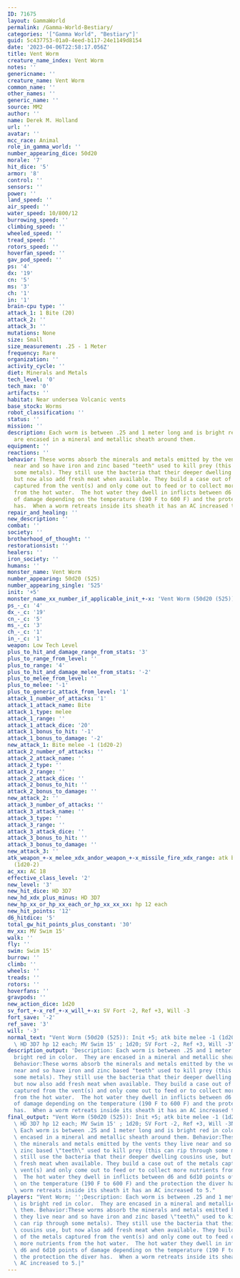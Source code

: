 ```yaml
---
ID: 71675
layout: GammaWorld
permalink: /Gamma-World-Bestiary/
categories: '["Gamma World", "Bestiary"]'
guid: 5c437753-01a0-4eed-b117-24e1149d8154
date: '2023-04-06T22:58:17.056Z'
title: Vent Worm
creature_name_index: Vent Worm
notes: ''
genericname: ''
creature_name: Vent Worm
common_name: ''
other_names: ''
generic_name: ''
source: MM2
author: ''
name: Derek M. Holland
url: ''
avatar: ''
mcc_race: Animal
role_in_gamma_world: ''
number_appearing_dice: 50d20
morale: '7'
hit_dice: '5'
armor: '8'
control: ''
sensors: ''
power: ''
land_speed: ''
air_speed: ''
water_speed: 10/800/12
burrowing_speed: ''
climbing_speed: ''
wheeled_speed: ''
tread_speed: ''
rotors_speed: ''
hoverfan_speed: ''
gav_pod_speed: ''
ps: '4'
dx: '19'
cn: '5'
ms: '3'
ch: '1'
in: '1'
brain-cpu type: ''
attack_1: 1 Bite (20)
attack_2: ''
attack_3: ''
mutations: None
size: Small
size_measurement: .25 - 1 Meter
frequency: Rare
organization: ''
activity_cycle: ''
diet: Minerals and Metals
tech_level: '0'
tech_max: '0'
artifacts: ''
habitat: Near undersea Volcanic vents
base_stock: Worms
robot_classification: ''
status: ''
mission: ''
description: Each worm is between .25 and 1 meter long and is bright red in color.  They
  are encased in a mineral and metallic sheath around them.
equipment: ''
reactions: ''
behavior: These worms absorb the minerals and metals emitted by the vents they live
  near and so have iron and zinc based "teeth" used to kill prey (this can rip through
  some metals). They still use the bacteria that their deeper dwelling cousins use,
  but now also add fresh meat when available. They build a case out of the metals
  captured from the vent(s) and only come out to feed or to collect more nutrients
  from the hot water.  The hot water they dwell in inflicts between d6 and 6d10 points
  of damage depending on the temperature (190 F to 600 F) and the protection the diver
  has.  When a worm retreats inside its sheath it has an AC increased to 5.
repair_and_healing: ''
new_description: ''
combat: ''
society: ''
brotherhood_of_thought: ''
restorationsist: ''
healers: ''
iron_society: ''
humans: ''
monster_name: Vent Worm
number_appearing: 50d20 (525)
number_appearing_single: '525'
init: '+5'
monster_name_xx_number_if_applicable_init_+-x: 'Vent Worm (50d20 (525)): Init +5'
ps_-_c: '4'
dx_-_c: '19'
cn_-_c: '5'
ms_-_c: '3'
ch_-_c: '1'
in_-_c: '1'
weapon: Low Tech Level
plus_to_hit_and_damage_range_from_stats: '3'
plus_to_range_from_level: ''
plus_to_range: '4'
plus_to_hit_and_damage_melee_from_stats: '-2'
plus_to_melee_from_level: ''
plus_to_melee: '-1'
plus_to_generic_attack_from_level: '1'
attack_1_number_of_attacks: '1'
attack_1_attack_name: Bite
attack_1_type: melee
attack_1_range: ''
attack_1_attack_dice: '20'
attack_1_bonus_to_hit: '-1'
attack_1_bonus_to_damage: '-2'
new_attack_1: Bite melee -1 (1d20-2)
attack_2_number_of_attacks: ''
attack_2_attack_name: ''
attack_2_type: ''
attack_2_range: ''
attack_2_attack_dice: ''
attack_2_bonus_to_hit: ''
attack_2_bonus_to_damage: ''
new_attack_2: ''
attack_3_number_of_attacks: ''
attack_3_attack_name: ''
attack_3_type: ''
attack_3_range: ''
attack_3_attack_dice: ''
attack_3_bonus_to_hit: ''
attack_3_bonus_to_damage: ''
new_attack_3: ''
atk_weapon_+-x_melee_xdx_andor_weapon_+-x_missile_fire_xdx_range: atk bite melee -1
  (1d20-2)
ac_xx: AC 18
effective_class_level: '2'
new_level: '3'
new_hit_dice: HD 3D7
new_hd_xdx_plus_minus: HD 3D7
new_hp_xx_or_hp_xx_each_or_hp_xx_xx_xx: hp 12 each
new_hit_points: '12'
d6_hitdice: '5'
total_gw_hit_points_plus_constant: '30'
mv_xx: MV Swim 15'
walk: ''
fly: ''
swim: Swim 15'
burrow: ''
climb: ''
wheels: ''
treads: ''
rotors: ''
hoverfans: ''
gravpods: ''
new_action_dice: 1d20
sv_fort_+-x_ref_+-x_will_+-x: SV Fort -2, Ref +3, Will -3
fort_save: '-2'
ref_save: '3'
will: '-3'
normal_text: "Vent Worm (50d20 (525)): Init +5; atk bite melee -1 (1d20-2); AC 18;\
  \ HD 3D7 hp 12 each; MV Swim 15' ; 1d20; SV Fort -2, Ref +3, Will -3"
description_output: 'Description: Each worm is between .25 and 1 meter long and is
  bright red in color.  They are encased in a mineral and metallic sheath around them.
  Behavior:These worms absorb the minerals and metals emitted by the vents they live
  near and so have iron and zinc based "teeth" used to kill prey (this can rip through
  some metals). They still use the bacteria that their deeper dwelling cousins use,
  but now also add fresh meat when available. They build a case out of the metals
  captured from the vent(s) and only come out to feed or to collect more nutrients
  from the hot water.  The hot water they dwell in inflicts between d6 and 6d10 points
  of damage depending on the temperature (190 F to 600 F) and the protection the diver
  has.  When a worm retreats inside its sheath it has an AC increased to 5.'
final_output: "Vent Worm (50d20 (525)): Init +5; atk bite melee -1 (1d20-2); AC 18;\
  \ HD 3D7 hp 12 each; MV Swim 15' ; 1d20; SV Fort -2, Ref +3, Will -3NoneDescription:\
  \ Each worm is between .25 and 1 meter long and is bright red in color.  They are\
  \ encased in a mineral and metallic sheath around them. Behavior:These worms absorb\
  \ the minerals and metals emitted by the vents they live near and so have iron and\
  \ zinc based \"teeth\" used to kill prey (this can rip through some metals). They\
  \ still use the bacteria that their deeper dwelling cousins use, but now also add\
  \ fresh meat when available. They build a case out of the metals captured from the\
  \ vent(s) and only come out to feed or to collect more nutrients from the hot water.\
  \  The hot water they dwell in inflicts between d6 and 6d10 points of damage depending\
  \ on the temperature (190 F to 600 F) and the protection the diver has.  When a\
  \ worm retreats inside its sheath it has an AC increased to 5."
players: "Vent Worm; '';Description: Each worm is between .25 and 1 meter long and\
  \ is bright red in color.  They are encased in a mineral and metallic sheath around\
  \ them. Behavior:These worms absorb the minerals and metals emitted by the vents\
  \ they live near and so have iron and zinc based \"teeth\" used to kill prey (this\
  \ can rip through some metals). They still use the bacteria that their deeper dwelling\
  \ cousins use, but now also add fresh meat when available. They build a case out\
  \ of the metals captured from the vent(s) and only come out to feed or to collect\
  \ more nutrients from the hot water.  The hot water they dwell in inflicts between\
  \ d6 and 6d10 points of damage depending on the temperature (190 F to 600 F) and\
  \ the protection the diver has.  When a worm retreats inside its sheath it has an\
  \ AC increased to 5.|"
---
```

</br>